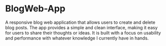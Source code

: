 # BlogWeb-App
A responsive blog web application that allows users to create and delete blog posts. The app provides a simple and clean interface, making it easy for users to share their thoughts or ideas. It is built with a focus on usability and performance with whatever knowledge I currently have in hands.

